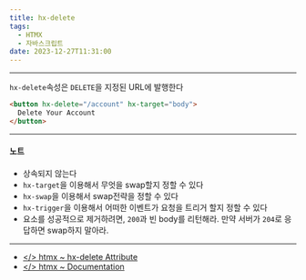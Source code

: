 ```yaml
---
title: hx-delete
tags:
  - HTMX
  - 자바스크립트
date: 2023-12-27T11:31:00
---
```

---

`hx-delete`속성은 `DELETE`을 지정된 URL에 발행한다

```html
<button hx-delete="/account" hx-target="body">
  Delete Your Account
</button>
```

---

#### 노트

- 상속되지 않는다
- `hx-target`을 이용해서 무엇을 swap할지 정할 수 있다
- `hx-swap`을 이용해서 swap전략을 정할 수 있다
- `hx-trigger`을 이용해서 어떠한 이벤트가 요청을 트리거 할지 정할 수 있다
- 요소를 성공적으로 제거하려면, `200`과 빈 body를 리턴해라. 만약 서버가 `204`로 응답하면 swap하지 말아라.

---

- [</> htmx ~ hx-delete Attribute](https://htmx.org/attributes/hx-delete/)
- [</> htmx ~ Documentation](https://htmx.org/docs/#requests)
